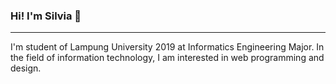 ### Hi! I'm Silvia 👋
---
I'm student of Lampung University 2019 at Informatics Engineering Major. In the field of information technology, I am interested in web programming and design.

<!--
**silvianaim02/silvianaim02** is a ✨ _special_ ✨ repository because its `README.md` (this file) appears on your GitHub profile.

Here are some ideas to get you started:

- 🔭 I’m currently working on ...
- 🌱 I’m currently learning ...
- 👯 I’m looking to collaborate on ...
- 🤔 I’m looking for help with ...
- 💬 Ask me about ...
- 📫 How to reach me: ...
- 😄 Pronouns: ...
- ⚡ Fun fact: ...
-->
